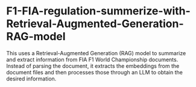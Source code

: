 # F1-FIA-regulation-summerize-with-Retrieval-Augmented-Generation-RAG-model
This uses a Retrieval-Augmented Generation (RAG) model to summarize and extract information from FIA F1 World Championship documents. Instead of parsing the document, it extracts the embeddings from the document files and then processes those through an LLM to obtain the desired information.
